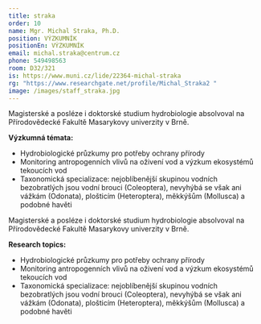```yaml
---
title: straka
order: 10
name: Mgr. Michal Straka, Ph.D.
position: VÝZKUMNÍK
positionEn: VÝZKUMNÍK
email: michal.straka@centrum.cz
phone: 549498563
room: D32/321
is: https://www.muni.cz/lide/22364-michal-straka
rg: "https://www.researchgate.net/profile/Michal_Straka2 "
image: /images/staff_straka.jpg
---
```

<div class="cz">


Magisterské a posléze i doktorské studium hydrobiologie absolvoval na Přírodovědecké Fakultě
 Masarykovy univerzity v Brně.

**Výzkumná témata:**

* Hydrobiologické průzkumy pro potřeby ochrany přírody
* Monitoring antropogenních vlivů na oživení vod a výzkum ekosystémů tekoucích vod
* Taxonomická specializace: nejoblíbenější skupinou vodních bezobratlých jsou vodní brouci
      (Coleoptera), nevyhýbá se však ani vážkám (Odonata), plošticím (Heteroptera), měkkýšům
      (Mollusca) a podobné havěti

</div>

<div class="en">


Magisterské a posléze i doktorské studium hydrobiologie absolvoval na Přírodovědecké Fakultě
 Masarykovy univerzity v Brně.

**Research topics:**

* Hydrobiologické průzkumy pro potřeby ochrany přírody
* Monitoring antropogenních vlivů na oživení vod a výzkum ekosystémů tekoucích vod
* Taxonomická specializace: nejoblíbenější skupinou vodních bezobratlých jsou vodní brouci
      (Coleoptera), nevyhýbá se však ani vážkám (Odonata), plošticím (Heteroptera), měkkýšům
      (Mollusca) a podobné havěti

</div>

